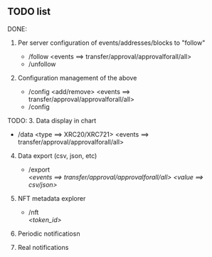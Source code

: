 ## TODO list

DONE:

1. Per server configuration of events/addresses/blocks to "follow"
   - /follow <events ==> transfer/approval/approvalforall/all> <value>
   - /unfollow <value>

2. Configuration management of the above
   - /config <add/remove> <events ==> transfer/approval/approvalforall/all>
     <address>
   - /config <list>

TODO: 3. Data display in chart

- /data <days> <type ==> XRC20/XRC721> <events ==>
  transfer/approval/approvalforall/all> <address>

4. Data export (csv, json, etc)
   - /export <address> <events ==> transfer/approval/approvalforall/all> <value
     ==> csv/json>

5. NFT metadata explorer
   - /nft <address> <token_id>

6. Periodic notificatiosn

7. Real notifications
